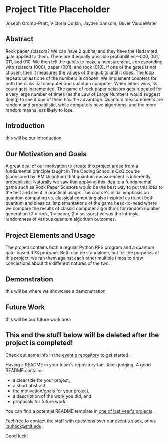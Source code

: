 # Project Title Placeholder
Joseph Oronto-Pratt, Victoria Outkin, Jayden Sansom, Oliver VandeWater

## Abstract
Rock paper scissors?
We can have 2 qubits, and they have the Hadamard gate applied to them. There are 4 equally possible probabilities—000, 001, 011, and 010. We then tell the qubits to make a measurement, corresponding with scissors (000), paper (001), and rock (010). If one of the gates is not chosen, then it measures the values of the quibits until it does. The loop repeats unless one of the numbers is chosen. We implement counters for both the classical computer and quantum computer. When either wins, its count gets incremented. The game of rock paper scissors gets repeated for a very large number of times (as the Law of Large Numbers would suggest doing) to see if one of them has the advantage.  Quantum measurements are random and probablistic, while computers have algorithms, and the more random means less likely to lose.  

## Introduction
this will be our introduction

## Our Motivation and Goals
A great deal of our motivation to create this project arose from a fundamental principle taught in The Coding School's QxQ course (sponsored by IBM Quantum) that quantum measurement is inherently probabilistic. Naturally we saw that applying this idea to a fundamental game such as Rock Paper Scissors would be the best way to put this idea to the test and see it in practical usage. The course's initial emphasis on quantum computing vs. classical computing also inspired us to put both quantum and classical implementations of the game head-to-head where we compare the results of classic computer algorithms for random number generation (0 = rock, 1 = paper, 2 = scissors) versus the intrinsic randomness of various quantum algorithm outcomes.


## Project Elements and Usage
The project contains both a regular Python RPS program and a quantum gate-based RPS program. Both can be standalone, but for the purposes of this project, we ran them against each other multiple times to draw conclusions about the different natures of the two.

## Demonstration
this will be where we showcase a demonstration

## Future Work
this will be our future work area

## This and the stuff below will be deleted after the project is completed!
Check out some info in the [event's repository](https://github.com/iQuHACK/2021) to get started.

Having a README in your team's repository facilitates judging. A good README contains:
* a clear title for your project,
* a short abstract,
* the motivation/goals for your project,
* a description of the work you did, and
* proposals for future work.

You can find a potential README template in [one of last year's projects](https://github.com/iQuHACK/QuhacMan).

Feel free to contact the staff with questions over our [event's slack](https://iquhack.slack.com), or via iquhack@mit.edu.

Good luck!
